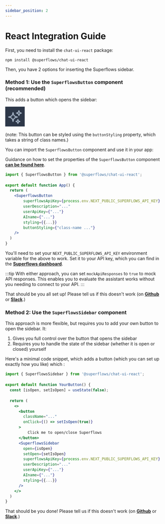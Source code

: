 ```yaml
---
sidebar_position: 2
---
```


# React Integration Guide

First, you need to install the `chat-ui-react` package:

```shell
npm install @superflows/chat-ui-react
```

Then, you have 2 options for inserting the Superflows sidebar.

### Method 1: Use the `SuperflowsButton` component (recommended)

This adds a button which opens the sidebar:

![Superflows-button](../../static/img/docs/ui-components/superflows-button.png)

(note: This button can be styled using the `buttonStyling` property, which takes a string of class names.)

You can import the `SuperflowsButton` component and use it in your app:

Guidance on how to set the properties of the `SuperflowsButton` component [**can be found here**](./docs/ui-components).

```jsx
import { SuperflowsButton } from '@superflows/chat-ui-react';

export default function App() {
  return (
    <SuperflowsButton
        superflowsApiKey={process.env.NEXT_PUBLIC_SUPERFLOWS_API_KEY}
        userDescription="..."
        userApiKey={"..."}
        AIname={"..."}
        styling={{...}}
        buttonStyling={"class-name ..."}
    />
  )
}
```

You'll need to set your `NEXT_PUBLIC_SUPERFLOWS_API_KEY` environment variable for the above to work. Set it to your API key, which you can find in the [**Superflows dashboard**](https://dashboard.superflows.ai/api-settings).

:::tip
With either approach, you can set `mockApiResponses` to `true` to mock API responses. This enables you to evaluate the assistant works without you needing to connect to your API.
:::

That should be you all set up! Please tell us if this doesn't work (on [**Github**](https://github.com/Superflows-AI/superflows/issues/new) or [**Slack**](https://join.slack.com/t/superflowsusers/shared_invite/zt-1z8ls9rp3-bSohOrMKOsX8zJOUcDy07g).)

### Method 2: Use the `SuperflowsSidebar` component

This approach is more flexible, but requires you to add your own button to open the sidebar. It:
1. Gives you full control over the button that opens the sidebar
2. Requires you to handle the state of the sidebar (whether it is open or closed) yourself

Here's a minimal code snippet, which adds a button (which you can set up exactly how you like) which :

```jsx
import { SuperflowsSidebar } from '@superflows/chat-ui-react';

export default function YourButton() {
  const [isOpen, setIsOpen] = useState(false);
  
  return (
    <>
      <button
        className="..."
        onClick={() => setIsOpen(true)}
      >
          Click me to open/close Superflows
      </button>
      <SuperflowsSidebar
        open={isOpen}
        setOpen={setIsOpen}
        superflowsApiKey={process.env.NEXT_PUBLIC_SUPERFLOWS_API_KEY}
        userDescription="..."
        userApiKey={"..."}
        AIname={"..."}
        styling={{...}}
      />
    </>
  )
}
```

That should be you done! Please tell us if this doesn't work (on [**Github**](https://github.com/Superflows-AI/superflows/issues/new) or [**Slack**](https://join.slack.com/t/superflowsusers/shared_invite/zt-1z8ls9rp3-bSohOrMKOsX8zJOUcDy07g).)
